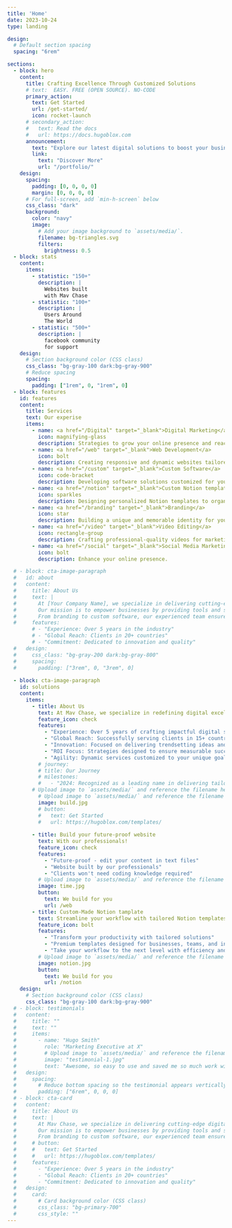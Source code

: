 ```yaml
---
title: 'Home'
date: 2023-10-24
type: landing

design:
  # Default section spacing
  spacing: "6rem"

sections:
  - block: hero
    content:
      title: Crafting Excellence Through Customized Solutions
      # text:  EASY. FREE (OPEN SOURCE). NO-CODE  
      primary_action:
        text: Get Started
        url: /get-started/
        icon: rocket-launch
      # secondary_action:
      #   text: Read the docs
      #   url: https://docs.hugoblox.com
      announcement:
        text: "Explore our latest digital solutions to boost your business!"
        link:
          text: "Discover More"
          url: "/portfolio/"
    design:
      spacing:
        padding: [0, 0, 0, 0]
        margin: [0, 0, 0, 0]
      # For full-screen, add `min-h-screen` below
      css_class: "dark"
      background:
        color: "navy"
        image:
          # Add your image background to `assets/media/`.
          filename: bg-triangles.svg
          filters:
            brightness: 0.5
  - block: stats
    content:
      items:
        - statistic: "150+"
          description: |
            Websites built  
            with Mav Chase
        - statistic: "100+"
          description: |
            Users Around
            The World
        - statistic: "500+"
          description: |
            facebook community  
            for support
    design:
      # Section background color (CSS class)
      css_class: "bg-gray-100 dark:bg-gray-900"
      # Reduce spacing
      spacing:
        padding: ["1rem", 0, "1rem", 0]
  - block: features
    id: features
    content:
      title: Services
      text: Our experise
      items:
        - name: <a href="/Digital" target="_blank">Digital Marketing</a>
          icon: magnifying-glass
          description: Strategies to grow your online presence and reach your audience effectively.
        - name: <a href="/web" target="_blank">Web Development</a>
          icon: bolt
          description: Creating responsive and dynamic websites tailored to your needs.
        - name: <a href="/custom" target="_blank">Custom Software</a>
          icon: code-bracket 
          description: Developing software solutions customized for your business requirements.
        - name: <a href="/notion" target="_blank">Custom Notion template</a>
          icon: sparkles
          description: Designing personalized Notion templates to organize and streamline workflows.
        - name: <a href="/branding" target="_blank">Branding</a>
          icon: star
          description: Building a unique and memorable identity for your business.
        - name: <a href="/video" target="_blank">Video Editing</a>
          icon: rectangle-group
          description: Crafting professional-quality videos for marketing or personal use.
        - name: <a href="/social" target="_blank">Social Media Marketing Strategy</a>
          icon: bolt
          description: Enhance your online presence.

  # - block: cta-image-paragraph
  #   id: about
  #   content:
  #     title: About Us
  #     text: |
  #       At [Your Company Name], we specialize in delivering cutting-edge digital solutions tailored to your business needs.  
  #       Our mission is to empower businesses by providing tools and strategies that make a difference.  
  #       From branding to custom software, our experienced team ensures excellence in every project.  
  #     features:
        # - "Experience: Over 5 years in the industry"
        # - "Global Reach: Clients in 20+ countries"
        # - "Commitment: Dedicated to innovation and quality"
  #   design:
  #     css_class: "bg-gray-200 dark:bg-gray-800"
  #     spacing:
  #       padding: ["3rem", 0, "3rem", 0]
  
  - block: cta-image-paragraph
    id: solutions
    content:
      items:
        - title: About Us
          text: At Mav Chase, we specialize in redefining digital excellence with innovative solutions tailored to meet your business needs. Our mission is to empower brands with cutting-edge strategies and tools, helping them scale, succeed, and lead in their respective industries. From branding to custom software, our dedicated team brings expertise, creativity, and a commitment to excellence in every project we undertake.
          feature_icon: check
          features:
            - "Experience: Over 5 years of crafting impactful digital solutions"
            - "Global Reach: Successfully serving clients in 15+ countries"
            - "Innovation: Focused on delivering trendsetting ideas and technology"
            - "ROI Focus: Strategies designed to ensure measurable success"
            - "Agility: Dynamic services customized to your unique goals"
          # journey:
          # title: Our Journey
          # milestones:
          #   - "2024: Recognized as a leading name in delivering tailored business solutions."
        # Upload image to `assets/media/` and reference the filename here
          # Upload image to `assets/media/` and reference the filename here
          image: build.jpg
          # button:
          #   text: Get Started
          #   url: https://hugoblox.com/templates/
            
        - title: Build your future-proof website
          text: With our professionals!
          feature_icon: check
          features:
            - "Future-proof - edit your content in text files"
            - "Website built by our professionals"
            - "Clients won't need coding knowledge required"
          # Upload image to `assets/media/` and reference the filename here
          image: time.jpg
          button:
            text: We build for you
            url: /web
        - title: Custom-Made Notion tamplate
          text: Streamline your workflow with tailored Notion templates for ultimate productivity.
          feature_icon: bolt
          features:
            - "Transform your productivity with tailored solutions"
            - "Premium templates designed for businesses, teams, and individuals"
            - "Take your workflow to the next level with efficiency and customization"
          # Upload image to `assets/media/` and reference the filename here
          image: notion.jpg
          button:
            text: We build for you
            url: /notion
    design:
      # Section background color (CSS class)
      css_class: "bg-gray-100 dark:bg-gray-900"
  # - block: testimonials
  #   content:
  #     title: ""
  #     text: ""
  #     items:
  #       - name: "Hugo Smith"
  #         role: "Marketing Executive at X"
  #         # Upload image to `assets/media/` and reference the filename here
  #         image: "testimonial-1.jpg"
  #         text: "Awesome, so easy to use and saved me so much work with the swappable pre-designed sections!"
  #   design:
  #     spacing:
  #       # Reduce bottom spacing so the testimonial appears vertically centered between sections
  #       padding: ["6rem", 0, 0, 0]
  # - block: cta-card
  #   content:
  #     title: About Us
  #     text: |
  #       At Mav Chase, we specialize in delivering cutting-edge digital solutions tailored to your business needs.  
  #       Our mission is to empower businesses by providing tools and strategies that make a difference.  
  #       From branding to custom software, our experienced team ensures excellence in every project.  
  #     # button:
  #     #   text: Get Started
  #     #   url: https://hugoblox.com/templates/
  #     features:
  #       - "Experience: Over 5 years in the industry"
  #       - "Global Reach: Clients in 20+ countries"
  #       - "Commitment: Dedicated to innovation and quality"
  #   design:
  #     card:
  #       # Card background color (CSS class)
  #       css_class: "bg-primary-700"
  #       css_style: ""
---
```

